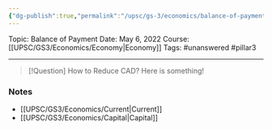 ```yaml
---
{"dg-publish":true,"permalink":"/upsc/gs-3/economics/balance-of-payment/","dgHomeLink":true,"dgPassFrontmatter":false}
---
```


Topic: Balance of Payment
Date: May 6, 2022
Course: [[UPSC/GS3/Economics/Economy|Economy]]
Tags: #unanswered #pillar3 

---

> [!Question] How to Reduce CAD? 
> Here is something! 


### Notes
- [[UPSC/GS3/Economics/Current|Current]]
- [[UPSC/GS3/Economics/Capital|Capital]]



